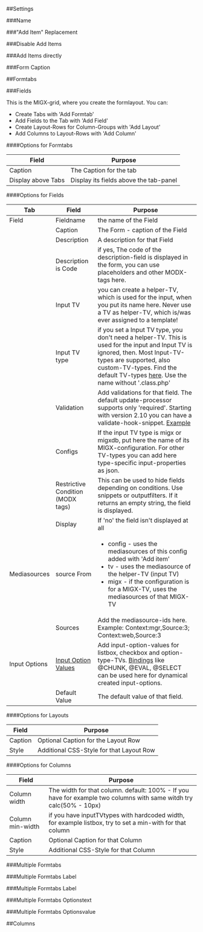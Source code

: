 ##Settings

###Name

###"Add Item" Replacement

###Disable Add Items

###Add Items directly

###Form Caption

##Formtabs

###Fields

This is the MIGX-grid, where you create the formlayout.
You can:

- Create Tabs with 'Add Formtab'
- Add Fields to the Tab with 'Add Field'
- Create Layout-Rows for Column-Groups with 'Add Layout'
- Add Columns to Layout-Rows with 'Add Column'

####Options for Formtabs

Field | Purpose
------|--------
Caption | The Caption for the tab
Display above Tabs | Display its fields above the tab-panel

####Options for Fields

Tab | Field | Purpose
----|-------|--------
Field | Fieldname | the name of the Field
      | Caption   | The Form - caption of the Field
      | Description | A description for that Field
      | Description is Code | if yes, The code of the description-field is displayed in the form, you can use placeholders and other MODX-tags here.
      | Input TV | you can create a helper-TV, which is used for the input, when you put its name here. Never use a TV as helper-TV, which is/was ever assigned to a template!
      | Input TV type | if you set a Input TV type, you don't need a helper-TV. This is used for the input and Input TV is ignored, then. Most Input-TV-types are supported, also custom-TV-types. Find the default TV-types <a href="https://github.com/modxcms/revolution/tree/2.x/core/model/modx/processors/element/tv/renders/mgr/input">here</a>. Use the name without '.class.php'  
      | Validation | Add validations for that field. The default update-processor supports only 'required'. Starting with version 2.10 you can have a validate-hook-snippet. <a href="https://github.com/Bruno17/MIGX/blob/master/core/components/migx/elements/snippets/migx_example_validate.snippet.php">Example</a>
      | Configs | If the input TV type is migx or migxdb, put here the name of its MIGX-configuration. For other TV-types you can add here type-specific input-properties as json.
      | Restrictive Condition (MODX tags) | This can be used to hide fields depending on conditions. Use snippets or outputfilters. If it returns an empty string, the field is displayed.  
      | Display | If 'no' the field isn't displayed at all
Mediasources | source From | <ul><li>config - uses the mediasources of this config added with 'Add item'</li><li>tv - uses the mediasource of the helper-TV (input TV)</li><li>migx - if the configuration is for a MIGX-TV, uses the mediasources of that MIGX-TV</li></ul>   
             | Sources | Add the mediasource-ids here. Example: Context:mgr,Source:3; Context:web,Source:3
Input Options | <a href="https://rtfm.modx.com/revolution/2.x/making-sites-with-modx/customizing-content/template-variables/template-variable-input-types#TemplateVariableInputTypes-Listbox%28SingleSelect%29">Input Option Values</a> | Add input-option-values for listbox, checkbox and option-type-TVs. <a href="https://rtfm.modx.com/revolution/2.x/making-sites-with-modx/customizing-content/template-variables/bindings">Bindings</a> like @CHUNK, @EVAL, @SELECT can be used here for dynamical created input-options.             
              | Default Value | The default value of that field.

####Options for Layouts

Field | Purpose
------|--------
Caption | Optional Caption for the Layout Row
Style | Additional CSS-Style for that Layout Row

####Options for Columns

Field | Purpose
------|--------
Column width | The width for that column. default: 100% - If you have for example two columns with same witdh try calc(50% - 10px)
Column min-width | if you have inputTVtypes with hardcoded width, for example listbox, try to set a min-with for that column
Caption | Optional Caption for that Column
Style | Additional CSS-Style for that Column

###Multiple Formtabs

###Multiple Formtabs Label

###Multiple Formtabs Label

###Multiple Formtabs Optionstext

###Multiple Formtabs Optionsvalue

##Columns

